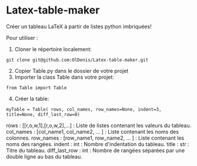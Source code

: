 # Latex-table-maker
Créer un tableau LaTeX à partir de listes python imbriquées!

Pour utiliser :

1. Cloner le répertoire localement:
```
git clone git@github.com:OlDenis/Latex-table-maker.git
```
2. Copier Table.py dans le dossier de votre projet
3. Importer la class Table dans votre projet:
```
from Table import Table
```
4. Créer la table:
```
myTable = Table( rows, col_names, row_names=None, indent=3, title=None, diff_last_row=0)
```
rows : [[r,o,w,1],[r,o,w,2],...] : Liste de listes contenant les valeurs du tableau.
col_names : [col_name1, col_name2, ... ] : Liste contenant les noms des colonnes.
row_names : [row_name1, row_name2, ... ] : Liste contenant les noms des rangées.
indent    : int : Nombre d'indentation du tableau.
title     : str : Titre du tableau.
diff_last_row : int : Nombre de rangées séparées par une double ligne au bas du tableau.
